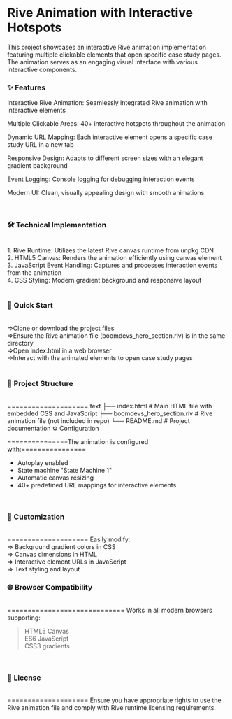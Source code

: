 <h1>Rive Animation with Interactive Hotspots</h1>
This project showcases an interactive Rive animation implementation featuring multiple clickable elements that open specific case study pages. The animation serves as an engaging visual interface with various interactive components.

<h3>✨ Features</h3>
Interactive Rive Animation: Seamlessly integrated Rive animation with interactive elements<br>

Multiple Clickable Areas: 40+ interactive hotspots throughout the animation<br>

Dynamic URL Mapping: Each interactive element opens a specific case study URL in a new tab<br>

Responsive Design: Adapts to different screen sizes with an elegant gradient background<br>

Event Logging: Console logging for debugging interaction events<br>

Modern UI: Clean, visually appealing design with smooth animations<br>

<br>
<h3>🛠️ Technical Implementation</h3><br>
1. Rive Runtime: Utilizes the latest Rive canvas runtime from unpkg CDN<br>
2. HTML5 Canvas: Renders the animation efficiently using canvas element<br>
3. JavaScript Event Handling: Captures and processes interaction events from the animation<br>
4. CSS Styling: Modern gradient background and responsive layout<br>
<br>

<h3>🚀 Quick Start</h3><br>
=>Clone or download the project files<br>
=>Ensure the Rive animation file (boomdevs_hero_section.riv) is in the same directory<br>
=>Open index.html in a web browser<br>
=>Interact with the animated elements to open case study pages<br>
<br>

<h3>📁 Project Structure</h3><br>
====================
text
├── index.html                 # Main HTML file with embedded CSS and JavaScript
├── boomdevs_hero_section.riv  # Rive animation file (not included in repo)
└── README.md                  # Project documentation
⚙️ Configuration

===============The animation is configured with:================
<br>
* Autoplay enabled<br>
* State machine "State Machine 1"<br>
* Automatic canvas resizing<br>
* 40+ predefined URL mappings for interactive elements
<br>

<h3>🎨 Customization</h3><br>
====================
Easily modify:<br>
  => Background gradient colors in CSS<br>
  => Canvas dimensions in HTML<br>
  => Interactive element URLs in JavaScript<br>
  => Text styling and layout
<br>

<h3>🌐 Browser Compatibility</h3><br>
=============================
Works in all modern browsers supporting:<br>

> HTML5 Canvas<br>
> ES6 JavaScript<br>
> CSS3 gradients<br>


<br>
<h3>📝 License</h3><br>
====================
Ensure you have appropriate rights to use the Rive animation file and comply with Rive runtime licensing requirements.
